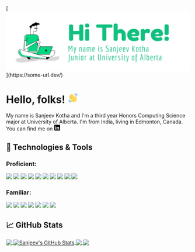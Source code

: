 
[![Header](https://github.com/solarcreature/solarcreature/blob/main/readme_head.png?raw=true"Header")](https://some-url.dev/)

# Hello, folks! <img src="https://github.com/solarcreature/solarcreature/blob/main/wave-hello.gif?raw=true" width="30px">

My name is Sanjeev Kotha and I'm a third year Honors Computing Science major at University of Alberta. I'm from India, living in Edmonton, Canada. You can find me on [![LinkedIn](https://github.com/solarcreature/solarcreature/blob/main/linkedin-3-16.png?raw=true)](https://www.linkedin.com/in/sanjeev-kotha/)

## 🔧 Technologies & Tools
### Proficient:
![](https://img.shields.io/badge/Code-C-informational?style=flat&logo=c&logoColor=white&color=%2300599C)
![](https://img.shields.io/badge/Code-Borland_C++-informational?style=flat&logo=cplusplus&logoColor=white&color=%2300599C)
![](https://img.shields.io/badge/Code-Python-informational?style=flat&logo=python&logoColor=ffdd54&color=3670A0)
![](https://img.shields.io/badge/Code-Java-informational?style=flat&logo=java&logoColor=white&color=%23ED8B00)
![](https://img.shields.io/badge/Version_Control-Git-informational?style=flat&logo=git&logoColor=white&color=%23F05033)
![](https://img.shields.io/badge/Database-MySQL-informational?style=flat&logo=mysql&logoColor=white&color=%2300f)
![](https://img.shields.io/badge/Database-SQLite-informational?style=flat&logo=sqlite&logoColor=white&color=%2307405e)
![](https://img.shields.io/badge/OS-Linux-informational?style=flat&logo=linux&logoColor=black&color=FCC624)
![](https://img.shields.io/badge/OS-Windows-informational?style=flat&logo=windows&logoColor=white&color=0078D6)
![](https://img.shields.io/badge/Editor-VS_Code-informational?style=flat&logo=vscode&logoColor=white&color=0078d7)


### Familiar:
![](https://img.shields.io/badge/Code-JavaScript-informational?style=flat&logo=javascript&logoColor=%23F7DF1E&color=%23323330)
![](https://img.shields.io/badge/Framework-Django-informational?style=flat&logo=django&logoColor=white&color=%23092E20)
![](https://img.shields.io/badge/Framework-React-informational?style=flat&logo=react&logoColor=%2361DAFB&color=%2320232a)
![](https://img.shields.io/badge/Database-MongoDB-informational?style=flat&logo=mongodb&logoColor=white&color=%234ea94b)
![](https://img.shields.io/badge/ML-TensorFlow-informational?style=flat&logo=tensorflow&logoColor=white&color=%23FF6F00)
![](https://img.shields.io/badge/IDE-Android_Studio-informational?style=flat&logo=android&logoColor=white&color=3DDC84)
![](https://img.shields.io/badge/Other-Arduino-informational?style=flat&logo=arduino&logoColor=white&color=00979D)

## &#x1f4c8; GitHub Stats

<a href="https://github.com/solarcreature/solarcreature">
  <img align="center" src="https://github-readme-stats.vercel.app/api/top-langs/?username=solarcreature&hide=html,tex&title_color=ffffff&text_color=c9cacc&icon_color=2bbc8a&bg_color=1d1f21&langs_count=3" />
</a>
<a href="https://github.com/solarcreature/solarcreature">
  <img align="center" src="https://github-readme-stats.vercel.app/api?username=solarcreature&show_icons=true&line_height=27&count_private=true&title_color=ffffff&text_color=c9cacc&icon_color=2bbc8a&bg_color=1d1f21" alt="Sanjeev's GitHub Stats" />
</a>

<a href="https://github.com/solarcreature/CrowdTrials">
  <img align="center" src="https://github-readme-stats.vercel.app/api/pin/?username=solarcreature&repo=CrowdTrials&title_color=ffffff&text_color=c9cacc&icon_color=2bbc8a&bg_color=1d1f21" />
</a>


<a href="https://github.com/solarcreature/Todo-Woo">
  <img align="center" src="https://github-readme-stats.vercel.app/api/pin/?username=solarcreature&repo=Todo-Woo&title_color=ffffff&text_color=c9cacc&icon_color=2bbc8a&bg_color=1d1f21" />
</a>  


